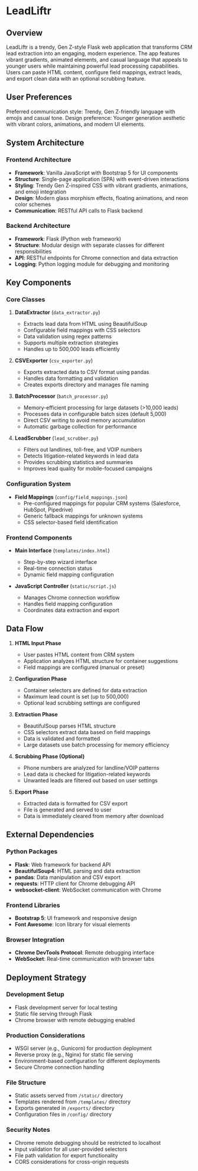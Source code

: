 # LeadLiftr

## Overview

LeadLiftr is a trendy, Gen Z-style Flask web application that transforms CRM lead extraction into an engaging, modern experience. The app features vibrant gradients, animated elements, and casual language that appeals to younger users while maintaining powerful lead processing capabilities. Users can paste HTML content, configure field mappings, extract leads, and export clean data with an optional scrubbing feature.

## User Preferences

Preferred communication style: Trendy, Gen Z-friendly language with emojis and casual tone.
Design preference: Younger generation aesthetic with vibrant colors, animations, and modern UI elements.

## System Architecture

### Frontend Architecture
- **Framework**: Vanilla JavaScript with Bootstrap 5 for UI components
- **Structure**: Single-page application (SPA) with event-driven interactions
- **Styling**: Trendy Gen Z-inspired CSS with vibrant gradients, animations, and emoji integration
- **Design**: Modern glass morphism effects, floating animations, and neon color schemes
- **Communication**: RESTful API calls to Flask backend

### Backend Architecture
- **Framework**: Flask (Python web framework)
- **Structure**: Modular design with separate classes for different responsibilities
- **API**: RESTful endpoints for Chrome connection and data extraction
- **Logging**: Python logging module for debugging and monitoring

## Key Components

### Core Classes

1. **DataExtractor** (`data_extractor.py`)
   - Extracts lead data from HTML using BeautifulSoup
   - Configurable field mappings with CSS selectors
   - Data validation using regex patterns
   - Supports multiple extraction strategies
   - Handles up to 500,000 leads efficiently

2. **CSVExporter** (`csv_exporter.py`)
   - Exports extracted data to CSV format using pandas
   - Handles data formatting and validation
   - Creates exports directory and manages file naming

3. **BatchProcessor** (`batch_processor.py`)
   - Memory-efficient processing for large datasets (>10,000 leads)
   - Processes data in configurable batch sizes (default 5,000)
   - Direct CSV writing to avoid memory accumulation
   - Automatic garbage collection for performance

4. **LeadScrubber** (`lead_scrubber.py`)
   - Filters out landlines, toll-free, and VOIP numbers
   - Detects litigation-related keywords in lead data
   - Provides scrubbing statistics and summaries
   - Improves lead quality for mobile-focused campaigns

### Configuration System

- **Field Mappings** (`config/field_mappings.json`)
  - Pre-configured mappings for popular CRM systems (Salesforce, HubSpot, Pipedrive)
  - Generic fallback mappings for unknown systems
  - CSS selector-based field identification

### Frontend Components

- **Main Interface** (`templates/index.html`)
  - Step-by-step wizard interface
  - Real-time connection status
  - Dynamic field mapping configuration

- **JavaScript Controller** (`static/script.js`)
  - Manages Chrome connection workflow
  - Handles field mapping configuration
  - Coordinates data extraction and export

## Data Flow

1. **HTML Input Phase**
   - User pastes HTML content from CRM system
   - Application analyzes HTML structure for container suggestions
   - Field mappings are configured (manual or preset)

2. **Configuration Phase**
   - Container selectors are defined for data extraction
   - Maximum lead count is set (up to 500,000)
   - Optional lead scrubbing settings are configured

3. **Extraction Phase**
   - BeautifulSoup parses HTML structure
   - CSS selectors extract data based on field mappings
   - Data is validated and formatted
   - Large datasets use batch processing for memory efficiency

4. **Scrubbing Phase (Optional)**
   - Phone numbers are analyzed for landline/VOIP patterns
   - Lead data is checked for litigation-related keywords
   - Unwanted leads are filtered out based on user settings

5. **Export Phase**
   - Extracted data is formatted for CSV export
   - File is generated and served to user
   - Data is immediately cleared from memory after download

## External Dependencies

### Python Packages
- **Flask**: Web framework for backend API
- **BeautifulSoup4**: HTML parsing and data extraction
- **pandas**: Data manipulation and CSV export
- **requests**: HTTP client for Chrome debugging API
- **websocket-client**: WebSocket communication with Chrome

### Frontend Libraries
- **Bootstrap 5**: UI framework and responsive design
- **Font Awesome**: Icon library for visual elements

### Browser Integration
- **Chrome DevTools Protocol**: Remote debugging interface
- **WebSocket**: Real-time communication with browser tabs

## Deployment Strategy

### Development Setup
- Flask development server for local testing
- Static file serving through Flask
- Chrome browser with remote debugging enabled

### Production Considerations
- WSGI server (e.g., Gunicorn) for production deployment
- Reverse proxy (e.g., Nginx) for static file serving
- Environment-based configuration for different deployments
- Secure Chrome connection handling

### File Structure
- Static assets served from `/static/` directory
- Templates rendered from `/templates/` directory
- Exports generated in `/exports/` directory
- Configuration files in `/config/` directory

### Security Notes
- Chrome remote debugging should be restricted to localhost
- Input validation for all user-provided selectors
- File path validation for export functionality
- CORS considerations for cross-origin requests